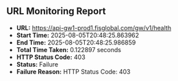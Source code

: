 ## URL Monitoring Report

- **URL:** https://api-gw1-prod1.fisglobal.com/gw/v1/health
- **Start Time:** 2025-08-05T20:48:25.863962
- **End Time:** 2025-08-05T20:48:25.986859
- **Total Time Taken:** 0.122897 seconds
- **HTTP Status Code:** 403
- **Status:** Failure
- **Failure Reason:** HTTP Status Code: 403
